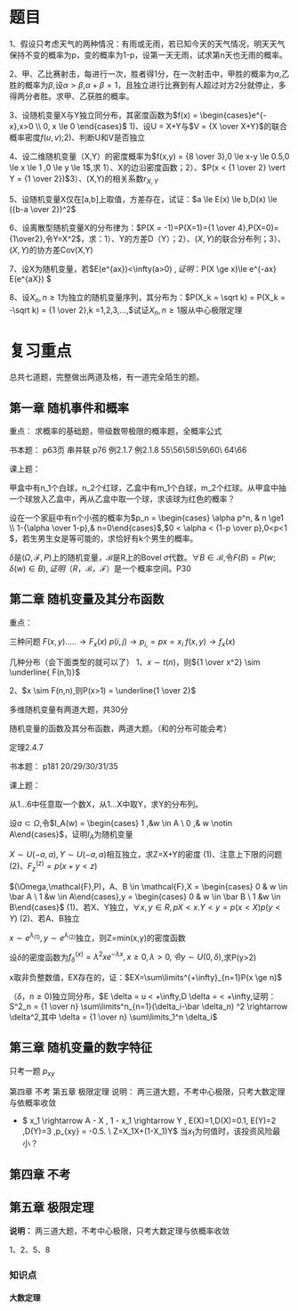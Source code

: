 <script src="https://cdn.mathjax.org/mathjax/latest/MathJax.js?config=TeX-AMS-MML_HTMLorMML" type="text/javascript"></script> <script type="text/x-mathjax-config"> MathJax.Hub.Config({ tex2jax: { skipTags: ['script', 'noscript', 'style', 'textarea', 'pre'], inlineMath: [['$','$']] } }); </script>

# 题目
1、假设只考虑天气的两种情况：有雨或无雨，若已知今天的天气情况，明天天气保持不变的概率为p，变的概率为1-p，设第一天无雨，试求第n天也无雨的概率。

2、甲、乙比赛射击，每进行一次，胜者得1分，在一次射击中，甲胜的概率为$\alpha$,乙胜的概率为$\beta$,设$\alpha > \beta$,$\alpha + \beta =1$，且独立进行比赛到有人超过对方2分就停止，多得两分者胜。求甲、乙获胜的概率。

3、设随机变量X与Y独立同分布，其密度函数为$f(x) = \begin{cases}e^{-x},x>0 \\ 0, x \le 0 \end{cases}$ 1)、设U = X+Y与$V = {X \over X+Y}$的联合概率密度$f(u,v)$;2)、判断U和V是否独立

4、设二维随机变量（X,Y）的密度概率为$f(x,y) = {8 \over 3},0 \le x-y \le 0.5,0 \le x \le 1 ,0 \le y \le 1$,求 1）、X的边沿密度函数；2）、$P(x < {1 \over 2} \vert Y = {1 \over 2})$3）、(X,Y)的相关系数$r_{X,Y}$

5、设随机变量X仅在[a,b]上取值，方差存在，试证：$a \le E(x) \le b,D(x) \le ({b-a \over 2})^2$

6、设离散型随机变量X的分布律为：$P(X = -1)=P(X=1)={1 \over 4},P(X=0)={1\over2},令Y=X^2$，求：1）、Y的方差D（Y）；2）、$(X,Y)$的联合分布列；3）、$(X,Y)$的协方差Cov(X,Y)

7、设X为随机变量，若$E(e^{ax})<\infty(a>0) $,证明：$P(X \ge x)\le e^{-ax} E(e^{aX}) $

8、设${X_n,n \ge 1}$为独立的随机变量序列，其分布为：$P(X_k = \sqrt k) = P(X_k = -\sqrt k) = {1 \over 2},k =1,2,3,...,$试证${X_n,n \ge 1}$服从中心极限定理

# 复习重点
总共七道题，完整做出两道及格，有一道完全陌生的题。

## 第一章 随机事件和概率
重点： 求概率的基础题，带级数带极限的概率题，全概率公式

书本题： p63页 串并联 p76 例2.1.7 例2.1.8 55\56\58\59\60\ 64\66

课上题：

甲盒中有n_1个白球，n_2个红球，乙盒中有m_1个白球，m_2个红球。从甲盒中抽一个球放入乙盒中，再从乙盒中取一个球，求该球为红色的概率？

设在一个家庭中有n个小孩的概率为$p_n = \begin{cases} \alpha p^n, & n \ge1 \\ 1-{\alpha \over 1-p},& n=0\end{cases}$,$0 < \alpha < {1-p \over p},0<p<1 $，若生男生女是等可能的，求恰好有k个男生的概率。

$\delta$是$(\Omega,\mathcal{F},P)$上的随机变量，$\mathcal{B}$是R上的Bovel $\sigma$代数。$\forall B \in \mathcal{B}$,令$F(B) = P(w;\delta(w)\in B),证明（R，\mathcal{B}，\mathcal{F}）$是一个概率空间。P30

## 第二章 随机变量及其分布函数
重点：

三种问题
$F(x,y) ..... \longrightarrow F_x(x)$
$p(i,j) \longrightarrow p_{i,} = p{x=x_i}$
$f(x,y) \longrightarrow f_x(x)$

几种分布（会下面类型的就可以了）
1、$x \sim t(n)$，则${1 \over x^2} \sim \underline{ F(n,1)}$

2、$x \sim F(n,n),则P(x>1) = \underline{1 \over 2}$

多维随机变量有两道大题，共30分

随机变量的函数及其分布函数，两道大题。（和的分布可能会考）

定理2.4.7

书本题： p181 20/29/30/31/35

课上题：

从1...6中任意取一个数X，从1...X中取Y，求Y的分布列。

设$a \subset \Omega$,令$I_A(w) = \begin{cases} 1 ,&w \in A \ 0 ,& w \notin A\end{cases}$，证明$I_A$为随机变量

$X \sim U(-a,a),Y \sim U(-a,a)$相互独立，求Z=X+Y的密度 (1)、注意上下限的问题 (2)、$F^{(z)}_z = p(x+y < z)$

$(\Omega,\mathcal{F},P)，A、B \in \mathcal{F},X = \begin{cases} 0 & w \in \bar A \ 1 &w \in A\end{cases},y = \begin{cases} 0 & w \in \bar B \ 1 &w \in B\end{cases}$ (1)、若X、Y独立，$\forall x,y \in R,p{X <x.Y<y} = p(x<X)p(y<Y)$ (2)、若A、B独立

$x \sim e^{\lambda_{(1)}},y \sim e^{\lambda_{(2)}}$独立，则Z=min(x,y)的密度函数

设$\delta$的密度函数为$f^{(x)}_\delta=\lambda^2xe^{-\lambda x},x \ge0,\lambda >0,令y \sim U(0,\delta)$,求P(y>2)

x取非负整数值，EX存在的，证：$EX=\sum\limits^{+\infty}_{n=1}P(x \ge n)$

$（\delta ，n \ge 0)$独立同分布，$E \delta = u < +\infty,D \delta = < +\infty,证明：S^2_n = {1 \over n} \sum\limits^n_{n=1}(\delta_i-\bar \delta_n) ^2 \rightarrow \delta^2,其中 \delta = {1 \over n} \sum\limits_1^n \delta_i$

## 第三章 随机变量的数字特征
只考一题 $p_{xy}$

第四章 不考
第五章 极限定理
说明： 两三道大题，不考中心极限，只考大数定理与依概率收敛


- $ x_1 \rightarrow A - X , 1 - x_1 \rightarrow Y , E(X)=1,D(X)=0.1, E(Y)=2 ,D(Y)=3 ,p_{xy} = -0.5. \ Z=X_1X+(1-X_1)Y$ 当$x_1$为何值时，该投资风险最小？

## 第四章 不考

## 第五章 极限定理
**说明：**
两三道大题，不考中心极限，只考大数定理与依概率收敛

1、2、5、8

### 知识点
#### 大数定理


